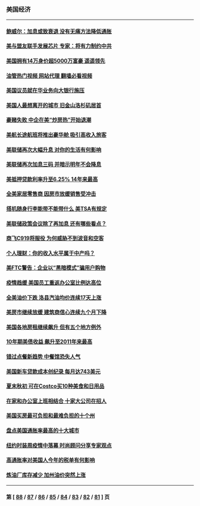 ### 美国经济
---
#### [鲍威尔：加息或致衰退 没有无痛方法降低通胀](../../pages/ncid1078158/n13830565.md?09230845) 
#### [美与盟友联手发展芯片 专家：将有力制约中共](../../pages/ncid1078158/n13830450.md?09230845) 
#### [美国拥有14万身价超5000万富豪 遥遥领先](../../pages/ncid1078158/n13830515.md?09230845) 
#### [油管热门视频 网站代理 翻墙必看视频](http://209.222.30.114:81/youtube.html?09230845)
#### [美国议员就在华业务向大银行施压](../../pages/ncid1078158/n13830452.md?09230845) 
#### [美国人最想离开的城市 旧金山洛杉矶居首](../../pages/ncid1078158/n13830091.md?09230845) 
#### [豪赌失败 中企在美“炒房热”开始退潮](../../pages/ncid1078158/n13829886.md?09230845) 
#### [美航长途航班将推出豪华舱 吸引高收入旅客](../../pages/ncid1078158/n13829885.md?09230845) 
#### [美联储再次大幅升息 对你的生活有何影响](../../pages/ncid1078158/n13829901.md?09230845) 
#### [美联储再次加息三码 并暗示明年不会降息](../../pages/ncid1078158/n13829849.md?09230845) 
#### [美抵押贷款利率升至6.25% 14年来最高](../../pages/ncid1078158/n13829753.md?09230845) 
#### [全美家居零售商 因房市放缓销售受冲击](../../pages/ncid1078158/n13829392.md?09230845) 
#### [搭机随身行李能带不能带什么 美TSA有规定](../../pages/ncid1078158/n13829221.md?09230845) 
#### [美联储政策会议除了再加息 还有哪些看点？](../../pages/ncid1078158/n13829225.md?09230845) 
#### [商飞C919将服役 为何威胁不到波音和空客](../../pages/ncid1078158/n13829235.md?09230845) 
#### [个人理财：你的收入水平属于中产吗？](../../pages/ncid1078158/n13828955.md?09230845) 
#### [美FTC警告：企业以“黑暗模式”骗用户购物](../../pages/ncid1078158/n13828597.md?09230845) 
#### [疫情趋缓 美国员工重返办公室比例达高位](../../pages/ncid1078158/n13828548.md?09230845) 
#### [全美油价下跌 洛县汽油均价连续17天上涨](../../pages/ncid1078158/n13828585.md?09230845) 
#### [美房市继续放缓 建筑商信心连续九个月下降](../../pages/ncid1078158/n13828456.md?09230845) 
#### [美国各地房租继续飙升 但有五个地方例外](../../pages/ncid1078158/n13828487.md?09230845) 
#### [10年期美债收益 飙升至2011年来最高](../../pages/ncid1078158/n13828540.md?09230845) 
#### [错过点餐新趋势 中餐馆恐失人气](../../pages/ncid1078158/n13828552.md?09230845) 
#### [美国新车贷款成本创纪录 每月达743美元](../../pages/ncid1078158/n13827951.md?09230845) 
#### [夏末秋初 可在Costco买10种美食和日用品](../../pages/ncid1078158/n13822910.md?09230845) 
#### [在家和办公室上班相结合 十家大公司在招人](../../pages/ncid1078158/n13826252.md?09230845) 
#### [美国买房最可负担和最难负担的十个州](../../pages/ncid1078158/n13826858.md?09230845) 
#### [盘点美国通胀率最高的十大城市](../../pages/ncid1078158/n13827386.md?09230845) 
#### [纽约时装周疫情中落幕 时尚顾问分享专家观点](../../pages/ncid1078158/n13827034.md?09230845) 
#### [高通胀率对美国人今年的税单有何影响](../../pages/ncid1078158/n13826890.md?09230845) 
#### [炼油厂库存减少 加州油价突然上涨](../../pages/ncid1078158/n13826948.md?09230845) 

---
#### 第 [ [88](./88.md?09230845) / [87](./87.md?09230845) / [86](./86.md?09230845) / [85](./85.md?09230845) / [84](./84.md?09230845) / [83](./83.md?09230845) / [82](./82.md?09230845) / [81](./81.md?09230845) ] 页
